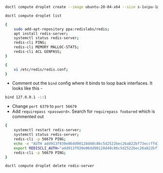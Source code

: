 
```bash
doctl compute droplet create --image ubuntu-20-04-x64 --size s-1vcpu-1gb --region blr1 redis-server --ssh-keys 32221856 --wait

doctl compute droplet list
```

```bash
{
    sudo add-apt-repository ppa:redislabs/redis;
    apt install redis-server;
    systemctl status redis-server;
    redis-cli PING;
    redis-cli MEMORY MALLOC-STATS;
    redis-cli ACL GENPASS;
}
```

```bash
{
    vi /etc/redis/redis.conf;
}
```

- Comment out the `bind` config where it binds to loop back interfaces. It looks like this -    

```
bind 127.0.0.1 -::1
```

- Change `port 6379` to `port 56679`
- Add `requirepass <password>`. Search for `requirepass foobared` which is commented out

```bash
{
    systemctl restart redis-server;
    systemctl status redis-server;
    redis-cli -p 56679 PING;
    echo -e "AUTH add913f939e06dd90128d40c86c5d2522bec26a822bf73eccffd3d3182e34dea\nPING\n" | redis-cli -p 56679;
    export REDISCLI_AUTH="add913f939e06dd90128d40c86c5d2522bec26a822bf73eccffd3d3182e34dea"
    redis-cli -p 56679 PING;
}
```

```bash
doctl compute droplet delete redis-server
```
